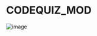 # CODEQUIZ_MOD

![image](https://user-images.githubusercontent.com/112996304/195218415-2c1c1a54-4618-4582-a501-db285439a1cd.png)


